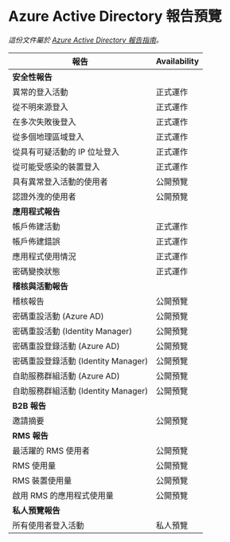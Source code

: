 <properties
   pageTitle="Azure Active Directory 報告預覽 | Microsoft Azure"
   description="公開和私人預覽中的 Azure Active Directory 報告"
   services="active-directory"
   documentationCenter=""
   authors="kenhoff"
   manager="mbaldwin"
   editor=""/>

<tags
   ms.service="active-directory"
   ms.devlang="na"
   ms.topic="article"
   ms.tgt_pltfrm="na"
   ms.workload="identity"
   ms.date="12/07/2015"
   ms.author="kenhoff"/>

# Azure Active Directory 報告預覽

*這份文件屬於 [Azure Active Directory 報告指南](active-directory-reporting-guide.md)。*

報告                                                  | Availability
------------------------------------------------------- | --------------------
**安全性報告**                                    |
異常的登入活動                              | 正式運作
從不明來源登入                           | 正式運作
在多次失敗後登入                        | 正式運作
從多個地理區域登入                      | 正式運作
從具有可疑活動的 IP 位址登入     | 正式運作
從可能受感染的裝置登入                 | 正式運作
具有異常登入活動的使用者                   | 公開預覽
認證外洩的使用者                           | 公開預覽
**應用程式報告**                                 |
帳戶佈建活動                           | 正式運作
帳戶佈建錯誤                             | 正式運作
應用程式使用情況                                       | 正式運作
密碼變換狀態                                | 正式運作
**稽核與活動報告**                            |
稽核報告                                            | 公開預覽
密碼重設活動 (Azure AD)                      | 公開預覽
密碼重設活動 (Identity Manager)              | 公開預覽
密碼重設登錄活動 (Azure AD)         | 公開預覽
密碼重設登錄活動 (Identity Manager) | 公開預覽
自助服務群組活動 (Azure AD)                 | 公開預覽
自助服務群組活動 (Identity Manager)         | 公開預覽
**B2B 報告**                                         |
邀請摘要                                      | 公開預覽
**RMS 報告**                                         |
最活躍的 RMS 使用者                                   | 公開預覽
RMS 使用量                                               | 公開預覽
RMS 裝置使用量                                        | 公開預覽
啟用 RMS 的應用程式使用量                           | 公開預覽
**私人預覽報告**                             |
所有使用者登入活動                               | 私人預覽

